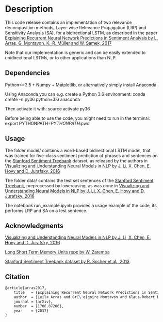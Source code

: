 
# Description

This code release contains an implementation of two relevance decomposition methods, Layer-wise Relevance Propagation (LRP) and Sensitivity Analysis (SA), for a bidirectional LSTM, as described in the paper [Explaining Recurrent Neural Network Predictions in Sentiment Analysis by L. Arras, G. Montavon, K.-R. Müller and W. Samek, 2017](https://arxiv.org/abs/1706.07206)

Note that our implementation is generic and can be easily extended to unidirectional LSTMs, or to other applications than NLP.



## Dependencies

Python>=3.5 + Numpy + Matplotlib, or alternatively simply install Anaconda

Using Anaconda you can e.g. create a Python 3.6 environment: conda create -n py36 python=3.6 anaconda

Then activate it with: source activate py36

Before being able to use the code, you might need to run in the terminal: export PYTHONPATH=$PYTHONPATH:$pwd



## Usage

The folder model/ contains a word-based bidirectional LSTM model, that was trained for five-class sentiment prediction of phrases and sentences on the [Stanford Sentiment Treebank](https://nlp.stanford.edu/sentiment/index.html) dataset, as released by the authors in [Visualizing and Understanding Neural Models in NLP by J. Li, X. Chen, E. Hovy and D. Jurafsky, 2016](https://github.com/jiweil/Visualizing-and-Understanding-Neural-Models-in-NLP)

The folder data/ contains the test set sentences of the [Stanford Sentiment Treebank](https://nlp.stanford.edu/sentiment/index.html), preprocessed by lowercasing, as was done in [Visualizing and Understanding Neural Models in NLP by J. Li, X. Chen, E. Hovy and D. Jurafsky, 2016](https://github.com/jiweil/Visualizing-and-Understanding-Neural-Models-in-NLP)

The notebook run_example.ipynb provides a usage example of the code, its performs LRP and SA on a test sentence.



## Acknowledgments

[Visualizing and Understanding Neural Models in NLP by J. Li, X. Chen, E. Hovy and D. Jurafsky, 2016](https://github.com/jiweil/Visualizing-and-Understanding-Neural-Models-in-NLP)

[Long Short Term Memory Units repo by W. Zaremba](https://github.com/wojzaremba/lstm)

[Stanford Sentiment Treebank dataset by R. Socher et al., 2013](https://nlp.stanford.edu/sentiment/index.html)



## Citation

```latex
@article{arras2017,
    title   = {Explaining Recurrent Neural Network Predictions in Sentiment Analysis},
    author  = {Leila Arras and Gr{\'e}goire Montavon and Klaus-Robert M{\"u}ller and Wojciech Samek},
    journal = {arXiv},
    number  = {1706.07206},
    year    = {2017}
}
